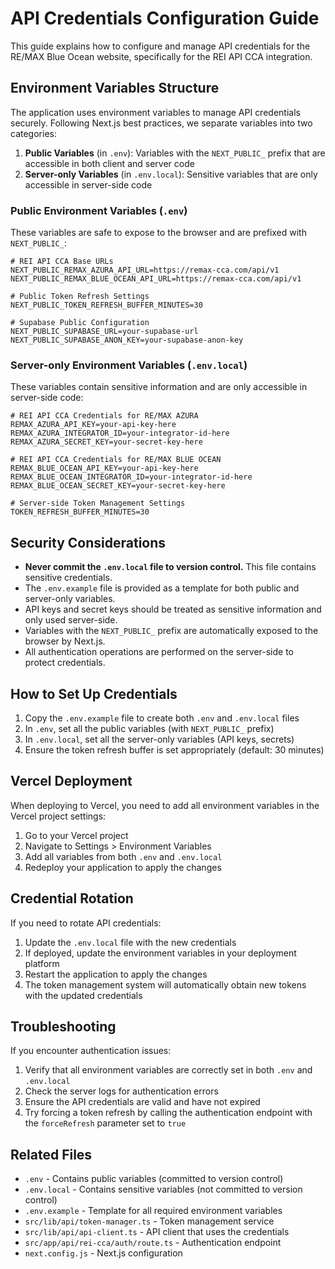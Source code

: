 # API Credentials Configuration Guide

This guide explains how to configure and manage API credentials for the RE/MAX Blue Ocean website, specifically for the REI API CCA integration.

## Environment Variables Structure

The application uses environment variables to manage API credentials securely. Following Next.js best practices, we separate variables into two categories:

1. **Public Variables** (in `.env`): Variables with the `NEXT_PUBLIC_` prefix that are accessible in both client and server code
2. **Server-only Variables** (in `.env.local`): Sensitive variables that are only accessible in server-side code

### Public Environment Variables (`.env`)

These variables are safe to expose to the browser and are prefixed with `NEXT_PUBLIC_`:

```env
# REI API CCA Base URLs
NEXT_PUBLIC_REMAX_AZURA_API_URL=https://remax-cca.com/api/v1
NEXT_PUBLIC_REMAX_BLUE_OCEAN_API_URL=https://remax-cca.com/api/v1

# Public Token Refresh Settings
NEXT_PUBLIC_TOKEN_REFRESH_BUFFER_MINUTES=30

# Supabase Public Configuration
NEXT_PUBLIC_SUPABASE_URL=your-supabase-url
NEXT_PUBLIC_SUPABASE_ANON_KEY=your-supabase-anon-key
```

### Server-only Environment Variables (`.env.local`)

These variables contain sensitive information and are only accessible in server-side code:

```env
# REI API CCA Credentials for RE/MAX AZURA
REMAX_AZURA_API_KEY=your-api-key-here
REMAX_AZURA_INTEGRATOR_ID=your-integrator-id-here
REMAX_AZURA_SECRET_KEY=your-secret-key-here

# REI API CCA Credentials for RE/MAX BLUE OCEAN
REMAX_BLUE_OCEAN_API_KEY=your-api-key-here
REMAX_BLUE_OCEAN_INTEGRATOR_ID=your-integrator-id-here
REMAX_BLUE_OCEAN_SECRET_KEY=your-secret-key-here

# Server-side Token Management Settings
TOKEN_REFRESH_BUFFER_MINUTES=30
```

## Security Considerations

- **Never commit the `.env.local` file to version control.** This file contains sensitive credentials.
- The `.env.example` file is provided as a template for both public and server-only variables.
- API keys and secret keys should be treated as sensitive information and only used server-side.
- Variables with the `NEXT_PUBLIC_` prefix are automatically exposed to the browser by Next.js.
- All authentication operations are performed on the server-side to protect credentials.

## How to Set Up Credentials

1. Copy the `.env.example` file to create both `.env` and `.env.local` files
2. In `.env`, set all the public variables (with `NEXT_PUBLIC_` prefix)
3. In `.env.local`, set all the server-only variables (API keys, secrets)
4. Ensure the token refresh buffer is set appropriately (default: 30 minutes)

## Vercel Deployment

When deploying to Vercel, you need to add all environment variables in the Vercel project settings:

1. Go to your Vercel project
2. Navigate to Settings > Environment Variables
3. Add all variables from both `.env` and `.env.local`
4. Redeploy your application to apply the changes

## Credential Rotation

If you need to rotate API credentials:

1. Update the `.env.local` file with the new credentials
2. If deployed, update the environment variables in your deployment platform
3. Restart the application to apply the changes
4. The token management system will automatically obtain new tokens with the updated credentials

## Troubleshooting

If you encounter authentication issues:

1. Verify that all environment variables are correctly set in both `.env` and `.env.local`
2. Check the server logs for authentication errors
3. Ensure the API credentials are valid and have not expired
4. Try forcing a token refresh by calling the authentication endpoint with the `forceRefresh` parameter set to `true`

## Related Files

- `.env` - Contains public variables (committed to version control)
- `.env.local` - Contains sensitive variables (not committed to version control)
- `.env.example` - Template for all required environment variables
- `src/lib/api/token-manager.ts` - Token management service
- `src/lib/api/api-client.ts` - API client that uses the credentials
- `src/app/api/rei-cca/auth/route.ts` - Authentication endpoint
- `next.config.js` - Next.js configuration
